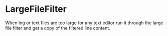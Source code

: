 # LargeFileFilter
When log or text files are too large for any text editor run it through the large file filter and get a copy of the filtered line content.
